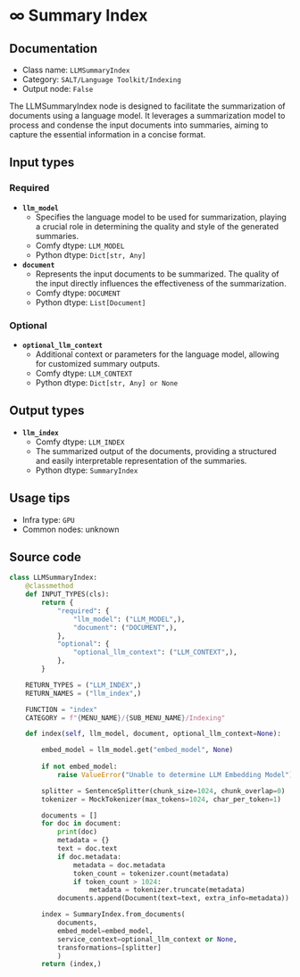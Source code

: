 # ∞ Summary Index
## Documentation
- Class name: `LLMSummaryIndex`
- Category: `SALT/Language Toolkit/Indexing`
- Output node: `False`

The LLMSummaryIndex node is designed to facilitate the summarization of documents using a language model. It leverages a summarization model to process and condense the input documents into summaries, aiming to capture the essential information in a concise format.
## Input types
### Required
- **`llm_model`**
    - Specifies the language model to be used for summarization, playing a crucial role in determining the quality and style of the generated summaries.
    - Comfy dtype: `LLM_MODEL`
    - Python dtype: `Dict[str, Any]`
- **`document`**
    - Represents the input documents to be summarized. The quality of the input directly influences the effectiveness of the summarization.
    - Comfy dtype: `DOCUMENT`
    - Python dtype: `List[Document]`
### Optional
- **`optional_llm_context`**
    - Additional context or parameters for the language model, allowing for customized summary outputs.
    - Comfy dtype: `LLM_CONTEXT`
    - Python dtype: `Dict[str, Any] or None`
## Output types
- **`llm_index`**
    - Comfy dtype: `LLM_INDEX`
    - The summarized output of the documents, providing a structured and easily interpretable representation of the summaries.
    - Python dtype: `SummaryIndex`
## Usage tips
- Infra type: `GPU`
- Common nodes: unknown


## Source code
```python
class LLMSummaryIndex:
    @classmethod
    def INPUT_TYPES(cls):
        return {
            "required": {
                "llm_model": ("LLM_MODEL",),
                "document": ("DOCUMENT",),
            },
            "optional": {
                "optional_llm_context": ("LLM_CONTEXT",),
            },
        }

    RETURN_TYPES = ("LLM_INDEX",)
    RETURN_NAMES = ("llm_index",)

    FUNCTION = "index"
    CATEGORY = f"{MENU_NAME}/{SUB_MENU_NAME}/Indexing"

    def index(self, llm_model, document, optional_llm_context=None):

        embed_model = llm_model.get("embed_model", None)
        
        if not embed_model:
            raise ValueError("Unable to determine LLM Embedding Model")

        splitter = SentenceSplitter(chunk_size=1024, chunk_overlap=0)
        tokenizer = MockTokenizer(max_tokens=1024, char_per_token=1)

        documents = []
        for doc in document:
            print(doc)
            metadata = {}
            text = doc.text
            if doc.metadata:
                metadata = doc.metadata
                token_count = tokenizer.count(metadata)
                if token_count > 1024:
                    metadata = tokenizer.truncate(metadata)
            documents.append(Document(text=text, extra_info=metadata))

        index = SummaryIndex.from_documents(
            documents, 
            embed_model=embed_model, 
            service_context=optional_llm_context or None,
            transformations=[splitter]
            )
        return (index,)

```
